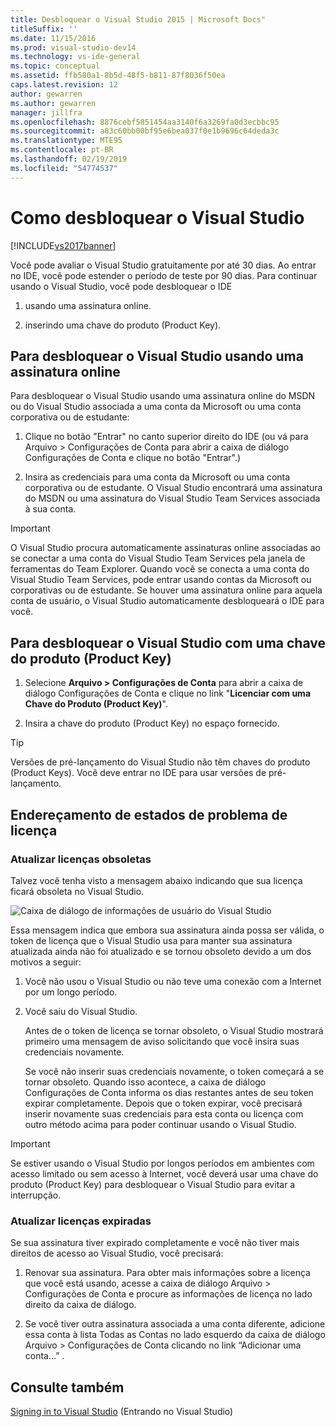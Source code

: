 ```yaml
---
title: Desbloquear o Visual Studio 2015 | Microsoft Docs"
titleSuffix: ''
ms.date: 11/15/2016
ms.prod: visual-studio-dev14
ms.technology: vs-ide-general
ms.topic: conceptual
ms.assetid: ffb580a1-8b5d-48f5-b811-87f8036f50ea
caps.latest.revision: 12
author: gewarren
ms.author: gewarren
manager: jillfra
ms.openlocfilehash: 8876cebf5851454aa3140f6a3269fa0d3ecbbc95
ms.sourcegitcommit: a83c60bb00bf95e6bea037f0e1b9696c64deda3c
ms.translationtype: MTE95
ms.contentlocale: pt-BR
ms.lasthandoff: 02/19/2019
ms.locfileid: "54774537"
---
```

# <a name="how-to-unlock-visual-studio"></a>Como desbloquear o Visual Studio
[!INCLUDE[vs2017banner](../includes/vs2017banner.md)]

Você pode avaliar o Visual Studio gratuitamente por até 30 dias. Ao entrar no IDE, você pode estender o período de teste por 90 dias. Para continuar usando o Visual Studio, você pode desbloquear o IDE

1.  usando uma assinatura online.

2.  inserindo uma chave do produto (Product Key).

## <a name="to-unlock-visual-studio-using-an-online-subscription"></a>Para desbloquear o Visual Studio usando uma assinatura online
 Para desbloquear o Visual Studio usando uma assinatura online do MSDN ou do Visual Studio associada a uma conta da Microsoft ou uma conta corporativa ou de estudante:

1.  Clique no botão "Entrar" no canto superior direito do IDE (ou vá para Arquivo > Configurações de Conta para abrir a caixa de diálogo Configurações de Conta e clique no botão "Entrar".)

2.  Insira as credenciais para uma conta da Microsoft ou uma conta corporativa ou de estudante. O Visual Studio encontrará uma assinatura do MSDN ou uma assinatura do Visual Studio Team Services associada à sua conta.

> [!IMPORTANT]
>  O Visual Studio procura automaticamente assinaturas online associadas ao se conectar a uma conta do Visual Studio Team Services pela janela de ferramentas do Team Explorer. Quando você se conecta a uma conta do Visual Studio Team Services, pode entrar usando contas da Microsoft ou corporativas ou de estudante. Se houver uma assinatura online para aquela conta de usuário, o Visual Studio automaticamente desbloqueará o IDE para você.

## <a name="to-unlock-visual-studio-with-a-product-key"></a>Para desbloquear o Visual Studio com uma chave do produto (Product Key)

1.  Selecione **Arquivo > Configurações de Conta** para abrir a caixa de diálogo Configurações de Conta e clique no link "**Licenciar com uma Chave do Produto (Product Key)**".

2.  Insira a chave do produto (Product Key) no espaço fornecido.

> [!TIP]
>  Versões de pré-lançamento do Visual Studio não têm chaves do produto (Product Keys). Você deve entrar no IDE para usar versões de pré-lançamento.

## <a name="addressing-license-problem-states"></a>Endereçamento de estados de problema de licença

### <a name="updating-stale-licenses"></a>Atualizar licenças obsoletas
 Talvez você tenha visto a mensagem abaixo indicando que sua licença ficará obsoleta no Visual Studio.

 ![Caixa de diálogo de informações de usuário do Visual Studio](../ide/media/vs2013-userinfo.png "VS2013_UserInfo")

 Essa mensagem indica que embora sua assinatura ainda possa ser válida, o token de licença que o Visual Studio usa para manter sua assinatura atualizada ainda não foi atualizado e se tornou obsoleto devido a um dos motivos a seguir:

1. Você não usou o Visual Studio ou não teve uma conexão com a Internet por um longo período.

2. Você saiu do Visual Studio.

   Antes de o token de licença se tornar obsoleto, o Visual Studio mostrará primeiro uma mensagem de aviso solicitando que você insira suas credenciais novamente.

   Se você não inserir suas credenciais novamente, o token começará a se tornar obsoleto. Quando isso acontece, a caixa de diálogo Configurações de Conta informa os dias restantes antes de seu token expirar completamente. Depois que o token expirar, você precisará inserir novamente suas credenciais para esta conta ou licença com outro método acima para poder continuar usando o Visual Studio.

> [!IMPORTANT]
>  Se estiver usando o Visual Studio por longos períodos em ambientes com acesso limitado ou sem acesso à Internet, você deverá usar uma chave do produto (Product Key) para desbloquear o Visual Studio para evitar a interrupção.

### <a name="updating-expired-licenses"></a>Atualizar licenças expiradas
 Se sua assinatura tiver expirado completamente e você não tiver mais direitos de acesso ao Visual Studio, você precisará:

1.  Renovar sua assinatura. Para obter mais informações sobre a licença que você está usando, acesse a caixa de diálogo Arquivo > Configurações de Conta e procure as informações de licença no lado direito da caixa de diálogo.

2.  Se você tiver outra assinatura associada a uma conta diferente, adicione essa conta à lista Todas as Contas no lado esquerdo da caixa de diálogo Arquivo > Configurações de Conta clicando no link “Adicionar uma conta...” .

## <a name="see-also"></a>Consulte também
 [Signing in to Visual Studio](../ide/signing-in-to-visual-studio.md) (Entrando no Visual Studio)
